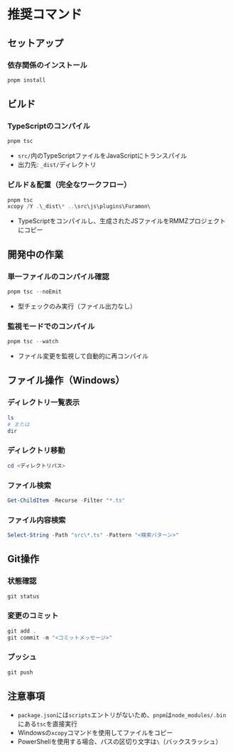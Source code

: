 # 推奨コマンド

## セットアップ

### 依存関係のインストール
```powershell
pnpm install
```

## ビルド

### TypeScriptのコンパイル
```powershell
pnpm tsc
```
- `src/`内のTypeScriptファイルをJavaScriptにトランスパイル
- 出力先: `_dist/`ディレクトリ

### ビルド＆配置（完全なワークフロー）
```powershell
pnpm tsc
xcopy /Y .\_dist\* ..\src\js\plugins\Furamon\
```
- TypeScriptをコンパイルし、生成されたJSファイルをRMMZプロジェクトにコピー

## 開発中の作業

### 単一ファイルのコンパイル確認
```powershell
pnpm tsc --noEmit
```
- 型チェックのみ実行（ファイル出力なし）

### 監視モードでのコンパイル
```powershell
pnpm tsc --watch
```
- ファイル変更を監視して自動的に再コンパイル

## ファイル操作（Windows）

### ディレクトリ一覧表示
```powershell
ls
# または
dir
```

### ディレクトリ移動
```powershell
cd <ディレクトリパス>
```

### ファイル検索
```powershell
Get-ChildItem -Recurse -Filter "*.ts"
```

### ファイル内容検索
```powershell
Select-String -Path "src\*.ts" -Pattern "<検索パターン>"
```

## Git操作

### 状態確認
```powershell
git status
```

### 変更のコミット
```powershell
git add .
git commit -m "<コミットメッセージ>"
```

### プッシュ
```powershell
git push
```

## 注意事項
- `package.json`には`scripts`エントリがないため、`pnpm`は`node_modules/.bin`にある`tsc`を直接実行
- Windowsの`xcopy`コマンドを使用してファイルをコピー
- PowerShellを使用する場合、パスの区切り文字は`\`（バックスラッシュ）

